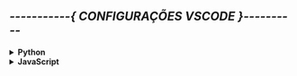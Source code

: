 

##  *-----------{ CONFIGURAÇÕES VSCODE }----------*

<!-- Comentário segue padrão do HTML-->

<details><summary><b>Python</b></summary>

**COFIGURAÇÕES VSCODE PARA PYTHON**  

+ Para visualizar em tempo real as modificações de Markdown no VSCode utilizamos os atalhos `ctrl`+`k` e `v`.

+ As configurações aqui apresentadas servem para todos os sistemas operacionais

+ Configurações em arquivo no VSCode aparecem quando cilcamos no ícone. ![Settings](imagens/settings.png)
 O arquivo é o `settings.json`
---

+ Por padrão o VSCode utiliza `compact folders` que exibe a estrutura de pastas com seu caminho completo. Para desativar essa opção clicamos em `configurações -> settings` e procuramos por compact foldes e então desabilitamos.
---

+ Atalhos
> Copy Line Down `Shift`+`Alt`+`DownArrow`  
> Copy Line Up `Shift`+`Alt`+`UpArrow`

+ Para executar a xtensão no terminal e não na output do VSCode, devemos setar a opção `code-runner.runbInTerminal` para `true`, por padrão ela vem setada como false.
---

+ Extensões
> Extensão para Python `Python`  
> Extensão para executar diversas linguagens `Code Runner`
---

</details>

<details><summary><b>JavaScript</b></summary>

</details>




